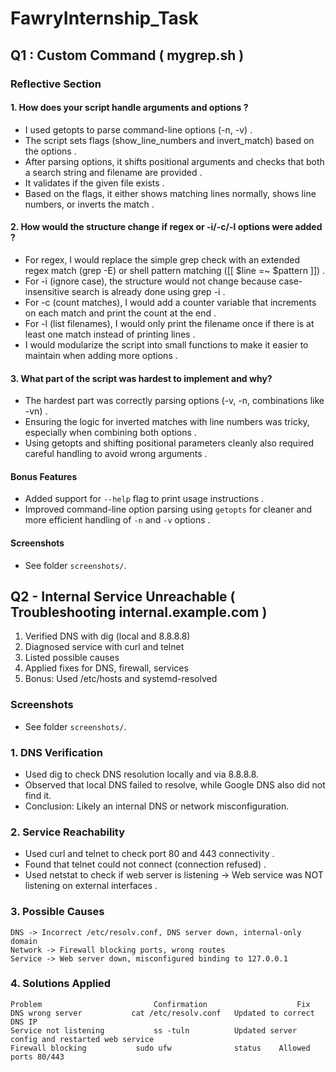 # FawryInternship_Task
## Q1 : Custom Command ( mygrep.sh )
### Reflective Section
#### 1. How does your script handle arguments and options ?
- I used getopts to parse command-line options (-n, -v) .
- The script sets flags (show_line_numbers and invert_match) based on the options .
- After parsing options, it shifts positional arguments and checks that both a search string and filename are provided .
- It validates if the given file exists .
- Based on the flags, it either shows matching lines normally, shows line numbers, or inverts the match .


#### 2. How would the structure change if regex or -i/-c/-l options were added ?
- For regex, I would replace the simple grep check with an extended regex match (grep -E) or shell pattern matching ([[ $line =~ $pattern ]]) .
- For -i (ignore case), the structure would not change because case-insensitive search is already done using grep -i .
- For -c (count matches), I would add a counter variable that increments on each match and print the count at the end .
- For -l (list filenames), I would only print the filename once if there is at least one match instead of printing lines .
- I would modularize the script into small functions to make it easier to maintain when adding more options .

#### 3. What part of the script was hardest to implement and why?
- The hardest part was correctly parsing options (-v, -n, combinations like -vn) .
- Ensuring the logic for inverted matches with line numbers was tricky, especially when combining both options .
- Using getopts and shifting positional parameters cleanly also required careful handling to avoid wrong arguments .


#### Bonus Features
- Added support for `--help` flag to print usage instructions .
- Improved command-line option parsing using `getopts` for cleaner and more efficient handling of `-n` and `-v` options .

#### Screenshots
- See folder `screenshots/`.

## Q2 - Internal Service Unreachable ( Troubleshooting internal.example.com )
1. Verified DNS with dig (local and 8.8.8.8)
2. Diagnosed service with curl and telnet
3. Listed possible causes
4. Applied fixes for DNS, firewall, services
5. Bonus: Used /etc/hosts and systemd-resolved

### Screenshots
- See folder `screenshots/`.




### 1. DNS Verification
- Used dig to check DNS resolution locally and via 8.8.8.8.
- Observed that local DNS failed to resolve, while Google DNS also did not find it.
- Conclusion: Likely an internal DNS or network misconfiguration.
### 2. Service Reachability
- Used curl and telnet to check port 80 and 443 connectivity .
- Found that telnet could not connect (connection refused) .
- Used netstat to check if web server is listening → Web service was NOT listening on external interfaces .

### 3. Possible Causes
```
DNS	-> Incorrect /etc/resolv.conf, DNS server down, internal-only domain
Network	-> Firewall blocking ports, wrong routes
Service	-> Web server down, misconfigured binding to 127.0.0.1

```

### 4. Solutions Applied
```
Problem	                        Confirmation	                Fix
DNS wrong server	       cat /etc/resolv.conf	  Updated to correct DNS IP
Service not listening	        ss -tuln	      Updated server config and restarted web service
Firewall blocking        	sudo ufw              status	Allowed ports 80/443

```
